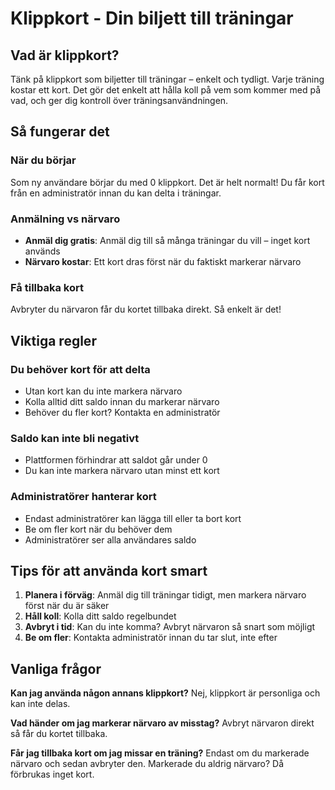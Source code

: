 # Klippkort - Din biljett till träningar

## Vad är klippkort?

Tänk på klippkort som biljetter till träningar – enkelt och tydligt. Varje träning kostar ett kort. Det gör det enkelt att hålla koll på vem som kommer med på vad, och ger dig kontroll över träningsanvändningen.

## Så fungerar det

### När du börjar
Som ny användare börjar du med 0 klippkort. Det är helt normalt! Du får kort från en administratör innan du kan delta i träningar.

### Anmälning vs närvaro
- **Anmäl dig gratis**: Anmäl dig till så många träningar du vill – inget kort används
- **Närvaro kostar**: Ett kort dras först när du faktiskt markerar närvaro

### Få tillbaka kort
Avbryter du närvaron får du kortet tillbaka direkt. Så enkelt är det!

## Viktiga regler

### Du behöver kort för att delta
- Utan kort kan du inte markera närvaro
- Kolla alltid ditt saldo innan du markerar närvaro
- Behöver du fler kort? Kontakta en administratör

### Saldo kan inte bli negativt
- Plattformen förhindrar att saldot går under 0
- Du kan inte markera närvaro utan minst ett kort

### Administratörer hanterar kort
- Endast administratörer kan lägga till eller ta bort kort
- Be om fler kort när du behöver dem
- Administratörer ser alla användares saldo

## Tips för att använda kort smart

1. **Planera i förväg**: Anmäl dig till träningar tidigt, men markera närvaro först när du är säker
2. **Håll koll**: Kolla ditt saldo regelbundet
3. **Avbryt i tid**: Kan du inte komma? Avbryt närvaron så snart som möjligt
4. **Be om fler**: Kontakta administratör innan du tar slut, inte efter

## Vanliga frågor

**Kan jag använda någon annans klippkort?**
Nej, klippkort är personliga och kan inte delas.

**Vad händer om jag markerar närvaro av misstag?**
Avbryt närvaron direkt så får du kortet tillbaka.

**Får jag tillbaka kort om jag missar en träning?**
Endast om du markerade närvaro och sedan avbryter den. Markerade du aldrig närvaro? Då förbrukas inget kort.
